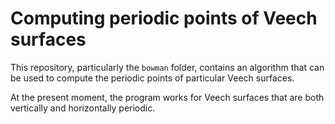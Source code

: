 # Computing periodic points of Veech surfaces

This repository, particularly the `bowman` folder, contains an algorithm that can be used to compute the periodic points of particular Veech surfaces.  

At the present moment, the program works for Veech surfaces that are both vertically and horizontally periodic.   
